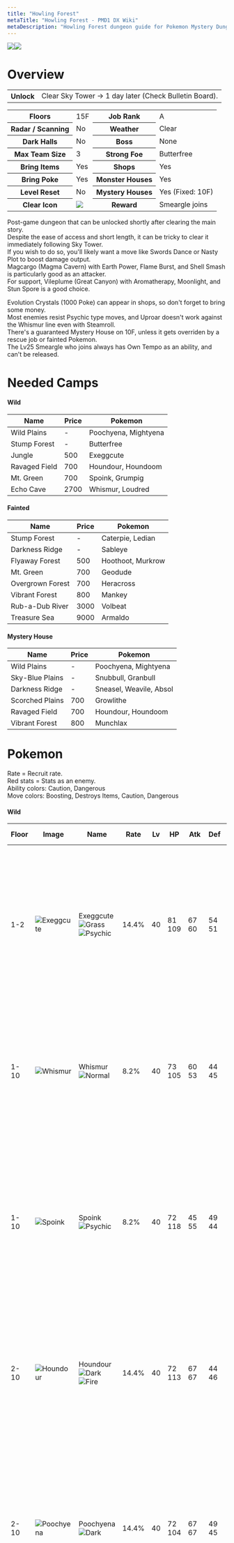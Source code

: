 ```yaml
---
title: "Howling Forest"
metaTitle: "Howling Forest - PMD1 DX Wiki"
metaDescription: "Howling Forest dungeon guide for Pokemon Mystery Dungeon: Rescue Team DX."
---
```


<div class="pageTopImage dungeonPageTopImage2">
  <img src="../images/areas/howling_forest.jpg"/><img src="../images/areas/howling_forest_2.jpg"/>
</div>

# Overview

<table class="dungeonOverview">
  <tr>
    <th>Unlock</th>
    <td class="highlightYellow">Clear Sky Tower → 1 day later (Check Bulletin Board).</td>
  </tr>
</table>

<table class="dungeonTable">
  <tr>
    <th>Floors</th>
    <td>15F</td>
    <th>Job Rank</th>
    <td>A</td>
  </tr>
  <tr>
    <th>Radar / Scanning</th>
    <td>No</td>
    <th>Weather</th>
    <td>Clear</td>
  </tr>
  <tr>
    <th>Dark Halls</th>
    <td>No</td>
    <th>Boss</th>
    <td>None</td>
  </tr>
  <tr>
    <th>Max Team Size</th>
    <td>3</td>
    <th>Strong Foe</th>
    <td>Butterfree</td>
  </tr>
  <tr>
    <th>Bring Items</th>
    <td>Yes</td>
    <th>Shops</th>
    <td>Yes</td>
  </tr>
  <tr>
    <th>Bring Poke</th>
    <td>Yes</td>
    <th>Monster Houses</th>
    <td>Yes</td>
  </tr>
  <tr>
    <th>Level Reset</th>
    <td>No</td>
    <th>Mystery Houses</th>
    <td>Yes (Fixed: 10F)</td>
  </tr>
  <tr>
    <th>Clear Icon</th>
    <td><img src="../images/other/clear_6.jpg"/></td>
    <th>Reward</th>
    <td>Smeargle joins</td>
  </tr>
</table>

Post-game dungeon that can be unlocked shortly after clearing the main story.<br/>Despite the ease of access and short length, it can be tricky to clear it immediately following Sky Tower.<br/>If you wish to do so, you'll likely want a move like Swords Dance or Nasty Plot to boost damage output.<br/>Magcargo (Magma Cavern) with Earth Power, Flame Burst, and Shell Smash is particularly good as an attacker.<br/>For support, Vileplume (Great Canyon) with Aromatherapy, Moonlight, and Stun Spore is a good choice.

Evolution Crystals (1000 Poke) can appear in shops, so don't forget to bring some money.<br/>Most enemies resist Psychic type moves, and Uproar doesn't work against the Whismur line even with Steamroll.<br/>There's a guaranteed Mystery House on 10F, unless it gets overriden by a rescue job or fainted Pokemon.<br/>The Lv25 Smeargle who joins always has Own Tempo as an ability, and can't be released.

# Needed Camps

#### Wild

|Name|Price|Pokemon|
|-|-|-|
|Wild Plains|-|Poochyena, Mightyena|
|Stump Forest|-|Butterfree|
|Jungle|500|Exeggcute|
|Ravaged Field|700|Houndour, Houndoom|
|Mt. Green|700|Spoink, Grumpig|
|Echo Cave|2700|Whismur, Loudred|

#### Fainted

|Name|Price|Pokemon|
|-|-|-|
|Stump Forest|-|Caterpie, Ledian|
|Darkness Ridge|-|Sableye|
|Flyaway Forest|500|Hoothoot, Murkrow|
|Mt. Green|700|Geodude|
|Overgrown Forest|700|Heracross|
|Vibrant Forest|800|Mankey|
|Rub-a-Dub River|3000|Volbeat|
|Treasure Sea|9000|Armaldo|

#### Mystery House

|Name|Price|Pokemon|
|-|-|-|
|Wild Plains|-|Poochyena, Mightyena|
|Sky-Blue Plains|-|Snubbull, Granbull|
|Darkness Ridge|-|Sneasel, Weavile, Absol|
|Scorched Plains|700|Growlithe|
|Ravaged Field|700|Houndour, Houndoom|
|Vibrant Forest|800|Munchlax|

# Pokemon

Rate = Recruit rate.<br/>Red stats = Stats as an enemy.<br/>Ability colors: <span class="highlightYellow">Caution</span>, <span class="highlightOrange">Dangerous</span><br/>Move colors: <span class="boost">Boosting</span>, <span class="item">Destroys Items</span>, <span class="caution">Caution</span>, <span class="extreme">Dangerous</span>

#### Wild

|Floor|Image|Name|Rate|Lv|HP|Atk|Def|SpA|SpD|Spe|Exp|Ability + Moves|
|-|-|-|-|-|-|-|-|-|-|-|-|-|
|1-2|![Exeggcute](../images/pokemon/102.png)|Exeggcute<br/>![Grass](../images/type/grass.gif) ![Psychic](../images/type/psychic.gif)|14.4%|40|81<br/><span class="redText">109</span>|67<br/><span class="redText">60</span>|54<br/><span class="redText">51</span>|73<br/><span class="redText">65</span>|48<br/><span class="redText">47</span>|67<br/><span class="redText">67</span>|85|Chlorophyll<br/>Barrage / Uproar / Stun Spore / Reflect /<br/>Leech Seed / Bullet Seed / Confusion /<br/>Hypnosis / Sleep Powder / Natural Gift /<br/>Worry Seed / Poison Powder|
|1-10|![Whismur](../images/pokemon/293.png)|Whismur<br/>![Normal](../images/type/normal.gif)|8.2%|40|73<br/><span class="redText">105</span>|60<br/><span class="redText">53</span>|44<br/><span class="redText">45</span>|53<br/><span class="redText">45</span>|43<br/><span class="redText">44</span>|67<br/><span class="redText">67</span>|70|Soundproof<br/>Pound / Uproar / Screech / Astonish /<br/>Echoed Voice / Supersonic / Stomp /<br/>Hyper Voice / Howl / Rest / Sleep Talk /<br/>Roar|
|1-10|![Spoink](../images/pokemon/325.png)|Spoink<br/>![Psychic](../images/type/psychic.gif)|8.2%|40|72<br/><span class="redText">118</span>|45<br/><span class="redText">55</span>|49<br/><span class="redText">44</span>|57<br/><span class="redText">69</span>|63<br/><span class="redText">48</span>|61<br/><span class="redText">61</span>|80|Thick Fat or Own Tempo<br/>Splash / Psywave / Odor Sleuth / Rest /<br/>Power Gem / Psych Up / Confuse Ray /<br/>Magic Coat / Zen Headbutt / Payback /<br/>Snore / Psybeam / Psyshock|
|2-10|![Houndour](../images/pokemon/228.png)|Houndour<br/>![Dark](../images/type/dark.gif) ![Fire](../images/type/fire.gif)|14.4%|40|72<br/><span class="redText">113</span>|67<br/><span class="redText">67</span>|44<br/><span class="redText">46</span>|67<br/><span class="redText">67</span>|48<br/><span class="redText">45</span>|63<br/><span class="redText">63</span>|75|Early Bird or Flash Fire<br/>Leer / Ember / Howl / Smog / Roar /<br/>Bite / Odor Sleuth / Beat Up / Embargo /<br/>Fire Fang / Feint Attack / Foul Play|
|2-10|![Poochyena](../images/pokemon/261.png)|Poochyena<br/>![Dark](../images/type/dark.gif)|14.4%|40|72<br/><span class="redText">104</span>|67<br/><span class="redText">67</span>|49<br/><span class="redText">45</span>|51<br/><span class="redText">51</span>|48<br/><span class="redText">46</span>|60<br/><span class="redText">60</span>|72|Run Away or Quick Feet<br/>Tackle / Howl / Sand Attack / Crunch /<br/>Odor Sleuth / Roar / Swagger / Yawn /<br/>Scary Face / Take Down / Assurance /<br/>Embargo / Taunt / Bite|
|6-15<br/><span class="highlightOrange">Foe</span>|![Butterfree](../images/pokemon/012.png)<br/><br/>![Shiny](../images/shiny/012.png)|Butterfree<br/>![Bug](../images/type/bug.gif) ![Flying](../images/type/flying.gif)|-6.4%|60|86<br/><span class="redText">455</span>|54<br/><span class="redText">150</span>|55<br/><span class="redText">65</span>|69<br/><span class="redText">150</span>|45<br/><span class="redText">65</span>|85<br/><span class="redText">200</span>|790|Compound Eyes<br/>Air Slash / Confusion / Poison Powder /<br/>Stun Spore / Sleep Powder / Psybeam /<br/>Silver Wind / Supersonic / Safeguard /<br/>Whirlwind / Bug Buzz / Rage Powder /<br/>Quiver Dance / Captivate / Tailwind /<br/>Gust<br/><span class="orangeText">※ Friend Bow required to recruit.</span>|
|11-15|![Loudred](../images/pokemon/294.png)|Loudred<br/>![Normal](../images/type/normal.gif)|8.2%|40|73<br/><span class="redText">105</span>|60<br/><span class="redText">65</span>|44<br/><span class="redText">46</span>|53<br/><span class="redText">58</span>|43<br/><span class="redText">47</span>|67<br/><span class="redText">67</span>|90|Soundproof<br/>Pound / Uproar / Screech / Astonish /<br/>Echoed Voice / Supersonic / Stomp /<br/>Howl / Rest / Roar / Bite|
|11-15|![Grumpig](../images/pokemon/326.png)|Grumpig<br/>![Psychic](../images/type/psychic.gif)|8.2%|40|72<br/><span class="redText">118</span>|45<br/><span class="redText">58</span>|49<br/><span class="redText">51</span>|57<br/><span class="redText">72</span>|63<br/><span class="redText">50</span>|61<br/><span class="redText">61</span>|88|Thick Fat or Own Tempo<br/>Splash / Psywave / Odor Sleuth / Rest /<br/>Power Gem / Psych Up / Confuse Ray /<br/>Magic Coat / Zen Headbutt / Belch /<br/>Snore / Psybeam / Teeter Dance|
|11-15|![Houndoom](../images/pokemon/229.png)|Houndoom<br/>![Dark](../images/type/dark.gif) ![Fire](../images/type/fire.gif)|10.8%|40|72<br/><span class="redText">116</span>|67<br/><span class="redText">67</span>|44<br/><span class="redText">53</span>|67<br/><span class="redText">72</span>|48<br/><span class="redText">52</span>|63<br/><span class="redText">63</span>|82|Early Bird or Flash Fire<br/>Thunder Fang / Beat Up / Smog / Bite /<br/>Leer / Roar / Howl / Inferno / Ember /<br/>Odor Sleuth / Feint Attack / Nasty Plot /<br/>Fire Fang<br/><span class="orangeText">※ Can Mega Evolve.</span>|
|11-15|![Mightyena](../images/pokemon/262.png)|Mightyena<br/>![Dark](../images/type/dark.gif)|10.8%|40|72<br/><span class="redText">104</span>|67<br/><span class="redText">70</span>|49<br/><span class="redText">54</span>|51<br/><span class="redText">66</span>|48<br/><span class="redText">51</span>|60<br/><span class="redText">60</span>|84|Intimidate or Quick Feet<br/>Snarl / Fire Fang / Thunder Fang / Bite /<br/>Tackle / Ice Fang / Embargo / Crunch /<br/>Howl / Sand Attack / Swagger / Taunt /<br/>Roar / Scary Face / Assurance / Thief /<br/>Odor Sleuth|

#### Fainted

|Image|Name|Lv|HP|Atk|Def|SpA|SpD|Spe|
|-|-|-|-|-|-|-|-|-|
|![Caterpie](../images/pokemon/010.png)|Caterpie<br/>![Bug](../images/type/bug.gif)|42|70|42|49|48|39|56|
|![Mankey](../images/pokemon/056.png)|Mankey<br/>![Fighting](../images/type/fighting.gif)|42|74|69|49|52|49|68|
|![Geodude](../images/pokemon/074.png)|Geodude<br/>![Rock](../images/type/rock.gif) ![Ground](../images/type/ground.gif)|42|70|72|64|49|44|56|
|![Hoothoot](../images/pokemon/163.png)|Hoothoot<br/>![Normal](../images/type/normal.gif) ![Flying](../images/type/flying.gif)|42|82|52|44|59|54|62|
|![Ledian](../images/pokemon/166.png)|Ledian<br/>![Bug](../images/type/bug.gif) ![Flying](../images/type/flying.gif)|44|70|47|45|53|65|81|
|![Murkrow](../images/pokemon/198.png)|Murkrow<br/>![Dark](../images/type/dark.gif) ![Flying](../images/type/flying.gif)|42|82|75|44|69|44|74|
|![Heracross](../images/pokemon/214.png)|Heracross<br/>![Bug](../images/type/bug.gif) ![Fighting](../images/type/fighting.gif)|42|74|75|49|46|54|77|
|![Sableye](../images/pokemon/302.png)|Sableye<br/>![Dark](../images/type/dark.gif) ![Ghost](../images/type/ghost.gif)|42|69|59|49|52|49|71|
|![Volbeat](../images/pokemon/313.png)|Volbeat<br/>![Bug](../images/type/bug.gif)|44|75|60|50|47|50|67|
|![Armaldo](../images/pokemon/348.png)|Armaldo<br/>![Rock](../images/type/rock.gif) ![Bug](../images/type/bug.gif)|44|75|77|55|53|50|61|

#### Mystery House

|Image|Name|Image|Name|Image|Name|Image|Name|
|-|-|-|-|-|-|-|-|
|![Growlithe](../images/pokemon/058.png)|Growlithe<br/>![Fire](../images/type/fire.gif)|![Munchlax](../images/pokemon/446.png)|Munchlax<br/>![Normal](../images/type/normal.gif)|![Snubbull](../images/pokemon/209.png)|Snubbull<br/>![Fairy](../images/type/fairy.gif)|![Granbull](../images/pokemon/210.png)|Granbull<br/>![Fairy](../images/type/fairy.gif)|
|![Sneasel](../images/pokemon/215.png)|Sneasel<br/>![Dark](../images/type/dark.gif) ![Ice](../images/type/ice.gif)|![Weavile](../images/pokemon/461.png)|Weavile<br/>![Dark](../images/type/dark.gif) ![Ice](../images/type/ice.gif)|![Houndour](../images/pokemon/228.png)|Houndour<br/>![Dark](../images/type/dark.gif) ![Fire](../images/type/fire.gif)|![Houndoom](../images/pokemon/229.png)|Houndoom<br/>![Dark](../images/type/dark.gif) ![Fire](../images/type/fire.gif)|
|![Poochyena](../images/pokemon/261.png)|Poochyena<br/>![Dark](../images/type/dark.gif)|![Mightyena](../images/pokemon/262.png)|Mightyena<br/>![Dark](../images/type/dark.gif)|![Absol](../images/pokemon/359.png)|Absol<br/>![Dark](../images/type/dark.gif)|||

# Items

#### Floor

|Name|Floors|Rate|
|-|-|-|
|Efficient Bandanna|1-14|0.801%|
|Goggle Specs|1-14|0.201%|
|Gold Ribbon|1-14|0.0201%|
|Heal Ribbon|1-14|0.201%|
|Insomniscope|1-14|0.201%|
|Joy Ribbon|1-14|0.201%|
|Nullify Bandanna|1-14|0.401%|
|Pecha Scarf|1-14|0.201%|
|Persim Band|1-14|0.201%|
|Recovery Scarf|1-14|0.201%|
|Scope Lens|1-14|0.201%|
|Weather Band|1-14|0.201%|
|X-Ray Specs|1-14|0.201%|
|Apple|1-14|6.7%|
|Big Apple|1-14|6.7%|
|Poke|1-14|56.5%|
|Max Elixir|1-14|1.24%|
|Max Ether|1-14|4.14%|
|Blast Seed|1-14|0.858%|
|Cheri Berry|1-14|0.858%|
|Chesto Berry|1-14|0.43%|
|Empowerment Seed|1-14|0.858%|
|Eyedrop Seed|1-14|1.72%|
|Oran Berry|1-14|4.3%|
|Pecha Berry|1-14|2.14%|
|Rawst Berry|1-14|1.29%|
|Sleep Seed|1-14|0.858%|
|Stun Seed|1-14|0.43%|
|Tiny Reviver Seed|1-14|1.29%|
|Totter Seed|1-14|0.43%|
|Training Seed|1-14|0.214%|
|Warp Seed|1-14|0.43%|
|Confuse Wand|1-14|0.283%|
|Guiding Wand|1-14|0.283%|
|HP-Swap Wand|1-14|0.283%|
|Petrify Wand|1-14|0.283%|
|Pounce Wand|1-14|0.565%|
|Slow Wand|1-14|0.283%|
|Slumber Wand|1-14|0.565%|
|Stayaway Wand|1-14|0.85%|
|Surround Wand|1-14|0.565%|
|Switcher Wand|1-14|0.283%|
|Tunnel Wand|1-14|0.283%|
|Two-Edged Wand|1-14|0.283%|
|Warp Wand|1-14|0.283%|
|Whirlwind Wand|1-14|0.283%|

#### Shop

|Name|Rate|
|-|-|
|Efficient Bandanna|2.28%|
|Goggle Specs|0.571%|
|Heal Ribbon|0.571%|
|Insomniscope|0.571%|
|Joy Ribbon|0.571%|
|Nullify Bandanna|1.15%|
|Pecha Scarf|0.571%|
|Persim Band|0.571%|
|Prosper Ribbon|0.571%|
|Recovery Scarf|0.571%|
|Scope Lens|0.571%|
|Weather Band|0.571%|
|X-Ray Specs|0.571%|
|Evolution Crystal|5.83%|
|Big Apple|6.8%|
|All Dodge Orb|0.472%|
|All Power-Up Orb|0.472%|
|All Protect Orb|0.472%|
|Bank Orb|0.472%|
|Cleanse Orb|0.472%|
|Decoy Orb|0.472%|
|Drought Orb|0.472%|
|Evasion Orb|0.472%|
|Foe-Hold Orb|0.472%|
|Foe-Seal Orb|0.472%|
|Health Orb|0.472%|
|Helper Orb|0.472%|
|Inviting Orb|0.472%|
|Lasso Orb|0.472%|
|Mobile Orb|0.472%|
|Monster Orb|0.472%|
|Nullify Orb|0.472%|
|One-Room Orb|0.472%|
|One-Shot Orb|0.472%|
|Rare Quality Orb|0.472%|
|Reset Orb|0.472%|
|Revive All Orb|0.472%|
|See-Trap Orb|0.472%|
|Spurn Orb|0.472%|
|Trapbust Orb|0.472%|
|Weather Lock Orb|0.472%|
|Wigglytuff Orb|2.35%|
|Max Elixir|9.71%|
|Ban Seed|0.868%|
|Cheri Berry|1.74%|
|Chesto Berry|1.74%|
|Decoy Seed|0.868%|
|Empowerment Seed|1.74%|
|Energy Seed|0.868%|
|Pecha Berry|4.35%|
|Pure Seed|0.868%|
|Quick Seed|2.6%|
|Rawst Berry|2.6%|
|Reviver Seed|0.868%|
|Stun Seed|1.74%|
|Tiny Reviver Seed|2.6%|
|Violent Seed|0.868%|
|Iron Spike|4.85%|
|Geo Pebble|4.85%|
|(Random TM)|9.71%|
|Guiding Wand|1.29%|
|HP-Swap Wand|0.648%|
|Pounce Wand|1.29%|
|Slow Wand|1.29%|
|Stayaway Wand|1.29%|
|Surround Wand|1.29%|
|Tunnel Wand|1.29%|
|Two-Edged Wand|0.648%|
|Warp Wand|0.648%|

# Traps

|Name|
|-|
|Wonder Tile|
|Training Switch|
|Slumber Trap|
|Poison Trap|
|Spiky Trap|
|Gust Trap|
|Slow Trap|
|Blast Trap|
|Hunger Trap|
|Seal Trap|
|Summon Trap|
|Warp Trap|
|PP Leech Trap|
